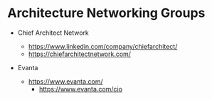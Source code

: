 
# Architecture Networking Groups

- Chief Architect Network
  + https://www.linkedin.com/company/chiefarchitect/
  + https://chiefarchitectnetwork.com/

- Evanta 
  + https://www.evanta.com/
    * https://www.evanta.com/cio


